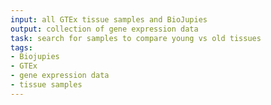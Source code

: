 ```yaml
---
input: all GTEx tissue samples and BioJupies
output: collection of gene expression data
task: search for samples to compare young vs old tissues
tags:
- Biojupies
- GTEx
- gene expression data
- tissue samples
---
```

